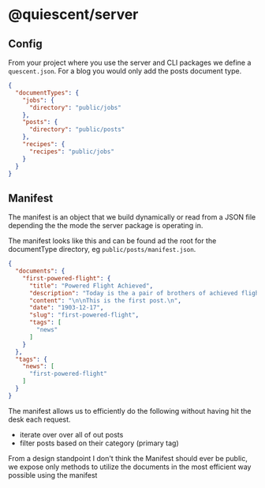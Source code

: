 # @quiescent/server

## Config

From your project where you use the server and CLI packages we define a `quescent.json`. For a blog you would only add
the posts document type.

```json
{
  "documentTypes": {
    "jobs": {
      "directory": "public/jobs"
    },
    "posts": {
      "directory": "public/posts"
    },
    "recipes": {
      "recipes": "public/jobs"
    }
  }
}
```

## Manifest

The manifest is an object that we build dynamically or read from a JSON file depending the the mode the server package
is operating in.

The manifest looks like this and can be found ad the root for the documentType directory,
eg `public/posts/manifest.json`.

```json
{
  "documents": {
    "first-powered-flight": {
      "title": "Powered Flight Achieved",
      "description": "Today is the a pair of brothers of achieved flight!",
      "content": "\n\nThis is the first post.\n",
      "date": "1903-12-17",
      "slug": "first-powered-flight",
      "tags": [
        "news"
      ]
    }
  },
  "tags": {
    "news": [
      "first-powered-flight"
    ]
  }
}

```

The manifest allows us to efficiently do the following without having hit the desk each request.

- iterate over over all of out posts
- filter posts based on their category (primary tag)

From a design standpoint I don't think the Manifest should ever be public, we expose only methods to utilize the documents
in the most efficient way possible using the manifest
